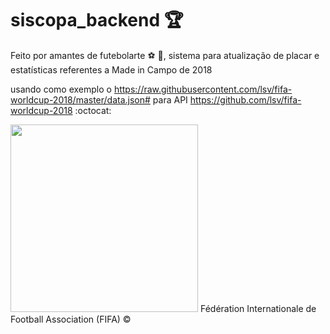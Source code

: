 # siscopa_backend :trophy:
Feito por amantes de futebolarte :soccer: :green_heart:, sistema para atualização de placar e estatísticas referentes a Made in Campo de 2018

usando como exemplo o https://raw.githubusercontent.com/lsv/fifa-worldcup-2018/master/data.json# para API 
https://github.com/lsv/fifa-worldcup-2018 :octocat:


<img src="https://logodownload.org/wp-content/uploads/2017/10/copa-do-mundo-russia-2018-logo.png" width="300" height="300">
Fédération Internationale de Football Association (FIFA) ©
